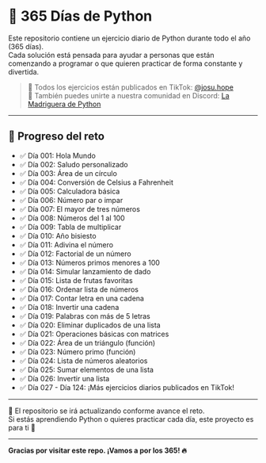 # 🐍 365 Días de Python

Este repositorio contiene un ejercicio diario de Python durante todo el año (365 días).  
Cada solución está pensada para ayudar a personas que están comenzando a programar o que quieren practicar de forma constante y divertida.

> 🎥 Todos los ejercicios están publicados en TikTok: [@josu.hope](https://www.tiktok.com/@josu.hope)  
> 🐰 También puedes unirte a nuestra comunidad en Discord: [La Madriguera de Python](https://discord.gg/eHEYc79p)

---

## 📅 Progreso del reto

- ✅ Día 001: Hola Mundo  
- ✅ Día 002: Saludo personalizado  
- ✅ Día 003: Área de un círculo  
- ✅ Día 004: Conversión de Celsius a Fahrenheit  
- ✅ Día 005: Calculadora básica  
- ✅ Día 006: Número par o impar  
- ✅ Día 007: El mayor de tres números  
- ✅ Día 008: Números del 1 al 100  
- ✅ Día 009: Tabla de multiplicar  
- ✅ Día 010: Año bisiesto  
- ✅ Día 011: Adivina el número  
- ✅ Día 012: Factorial de un número  
- ✅ Día 013: Números primos menores a 100  
- ✅ Día 014: Simular lanzamiento de dado  
- ✅ Día 015: Lista de frutas favoritas  
- ✅ Día 016: Ordenar lista de números  
- ✅ Día 017: Contar letra en una cadena  
- ✅ Día 018: Invertir una cadena  
- ✅ Día 019: Palabras con más de 5 letras  
- ✅ Día 020: Eliminar duplicados de una lista  
- ✅ Día 021: Operaciones básicas con matrices  
- ✅ Día 022: Área de un triángulo (función)  
- ✅ Día 023: Número primo (función)  
- ✅ Día 024: Lista de números aleatorios  
- ✅ Día 025: Sumar elementos de una lista  
- ✅ Día 026: Invertir una lista  
- ✅ Día 027 - Día 124: ¡Más ejercicios diarios publicados en TikTok!

---

📌 El repositorio se irá actualizando conforme avance el reto.  
Si estás aprendiendo Python o quieres practicar cada día, este proyecto es para ti 🚀

---

**Gracias por visitar este repo. ¡Vamos a por los 365! 🔥**
